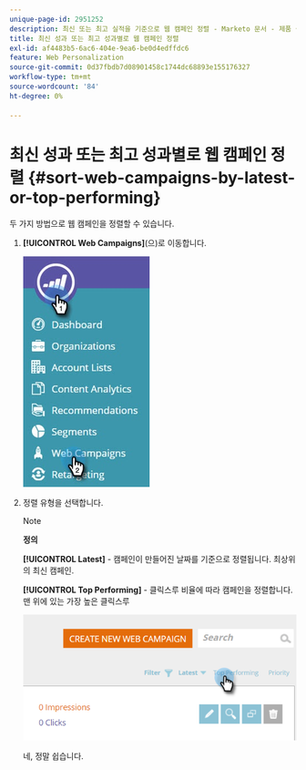 ```yaml
---
unique-page-id: 2951252
description: 최신 또는 최고 실적을 기준으로 웹 캠페인 정렬 - Marketo 문서 - 제품 설명서
title: 최신 성과 또는 최고 성과별로 웹 캠페인 정렬
exl-id: af4483b5-6ac6-404e-9ea6-be0d4edffdc6
feature: Web Personalization
source-git-commit: 0d37fbdb7d08901458c1744dc68893e155176327
workflow-type: tm+mt
source-wordcount: '84'
ht-degree: 0%

---
```


# 최신 성과 또는 최고 성과별로 웹 캠페인 정렬 {#sort-web-campaigns-by-latest-or-top-performing}

두 가지 방법으로 웹 캠페인을 정렬할 수 있습니다.

1. **[!UICONTROL Web Campaigns]**(으)로 이동합니다.

   ![](assets/web-campaigns-hand-1.jpg)

1. 정렬 유형을 선택합니다.

   >[!NOTE]
   >
   >**정의**
   >
   >**[!UICONTROL Latest]** - 캠페인이 만들어진 날짜를 기준으로 정렬됩니다. 최상위의 최신 캠페인.
   >
   >**[!UICONTROL Top Performing]** - 클릭스루 비율에 따라 캠페인을 정렬합니다. 맨 위에 있는 가장 높은 클릭스루

   ![](assets/image2016-11-4-13-3a34-3a59.png)

   네, 정말 쉽습니다.
